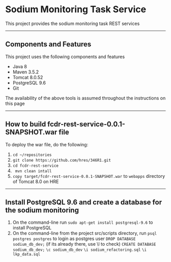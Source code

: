 # Sodium Monitoring Task Service

This project provides the sodium monitoring task REST services

---

## Components and Features

This project uses the following components and features

* Java 8
* Maven 3.5.2
* Tomcat 8.0.52
* PostgreSQL 9.6
* Git


The availability of the above tools is assumed throughout the instructions on this page

---

## How to build fcdr-rest-service-0.0.1-SNAPSHOT.war file

To deploy the war file, do the following:

1. ```cd ~/repositories```
2. ```git clone https://github.com/hres/346R1.git```
3. ```cd fcdr-rest-service```
4. ``` mvn clean intall```
5. ```copy target/fcdr-rest-service-0.0.1-SNAPSHOT.war```  to ```webapps``` directory of Tomcat 8.0 on HRE

---
## Install PostgreSQL 9.6 and create a database for the sodium monitoring

1. On the command-line run ```sudo apt-get install postgresql-9.6``` to install PostgreSQL 
2. On the command-line from the project src/scripts directory, run
	```psql postgres postgres``` to login as postgres user
	```DROP DATABASE sodium_db_dev;``` (if its already there, use \l to check)
	```CREATE DATABASE sodium_db_dev;```
	```\c sodium_db_dev```
	```\i sodium_refactoring.sql```
	```\i lkp_data.sql```
	